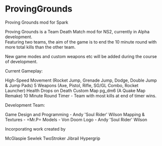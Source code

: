 ProvingGrounds
==============

Proving Grounds mod for Spark

Proving Grounds is a Team Death Match mod for NS2, currently in Alpha development.  
Featuring two teams, the aim of the game is to end the 10 minute round with more total kills than the other team.

New game modes and custom weapons etc will be added during the course of development.

Current Gameplay:

High-Speed Movement (Rocket Jump, Grenade Jump, Dodge, Double Jump & Jump Pads)
5 Weapons (Axe, Pistol, Rifle, SG/GL Combo, Rocket Launcher)
Health Drops on Death
Custom Map pg_dm6 (A Quake Map Remake) 
10 Minute Round Timer - Team with most kills at end of timer wins.


Development Team:

Game Design and Programming - Andy 'Soul Rider' Wilson
Mapping & Textures - =Mr.P=
Models - Von Doom
Logo - Andy 'Soul Rider' Wilson

Incorporating work created by

McGlaspie 
Sewlek 
TwoStroker 
Jibrail
Hypergrip
